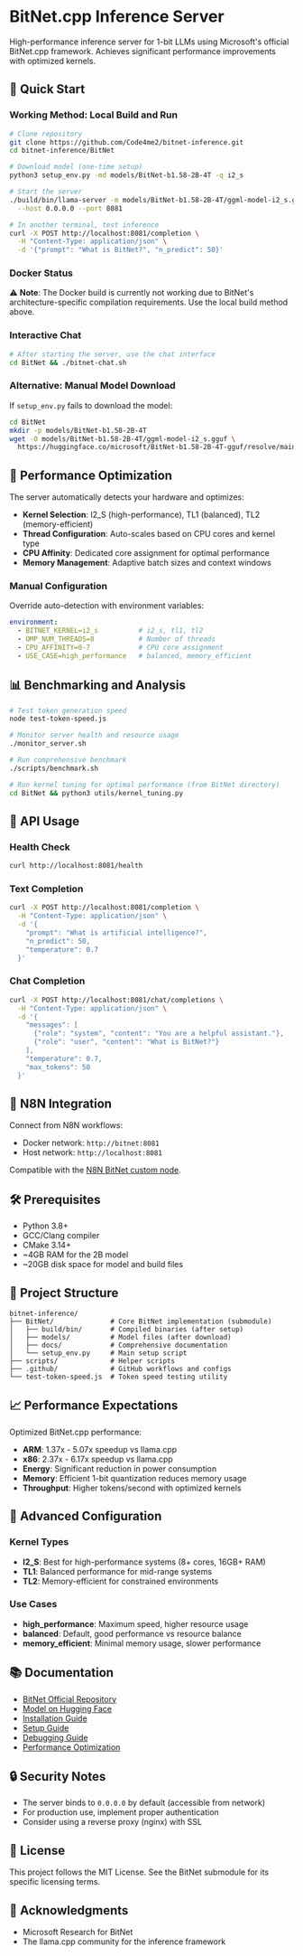 # BitNet.cpp Inference Server

High-performance inference server for 1-bit LLMs using Microsoft's official BitNet.cpp framework. Achieves significant performance improvements with optimized kernels.

## 🚀 Quick Start

### Working Method: Local Build and Run
```bash
# Clone repository
git clone https://github.com/Code4me2/bitnet-inference.git
cd bitnet-inference/BitNet

# Download model (one-time setup)
python3 setup_env.py -md models/BitNet-b1.58-2B-4T -q i2_s

# Start the server
./build/bin/llama-server -m models/BitNet-b1.58-2B-4T/ggml-model-i2_s.gguf \
  --host 0.0.0.0 --port 8081

# In another terminal, test inference
curl -X POST http://localhost:8081/completion \
  -H "Content-Type: application/json" \
  -d '{"prompt": "What is BitNet?", "n_predict": 50}'
```

### Docker Status
⚠️ **Note**: The Docker build is currently not working due to BitNet's architecture-specific compilation requirements. Use the local build method above.

### Interactive Chat
```bash
# After starting the server, use the chat interface
cd BitNet && ./bitnet-chat.sh
```

### Alternative: Manual Model Download
If `setup_env.py` fails to download the model:
```bash
cd BitNet
mkdir -p models/BitNet-b1.58-2B-4T
wget -O models/BitNet-b1.58-2B-4T/ggml-model-i2_s.gguf \
  https://huggingface.co/microsoft/BitNet-b1.58-2B-4T-gguf/resolve/main/ggml-model-i2_s.gguf
```

## 🎯 Performance Optimization

The server automatically detects your hardware and optimizes:

- **Kernel Selection**: I2_S (high-performance), TL1 (balanced), TL2 (memory-efficient)
- **Thread Configuration**: Auto-scales based on CPU cores and kernel type
- **CPU Affinity**: Dedicated core assignment for optimal performance
- **Memory Management**: Adaptive batch sizes and context windows

### Manual Configuration

Override auto-detection with environment variables:

```yaml
environment:
  - BITNET_KERNEL=i2_s          # i2_s, tl1, tl2
  - OMP_NUM_THREADS=8           # Number of threads
  - CPU_AFFINITY=0-7            # CPU core assignment
  - USE_CASE=high_performance   # balanced, memory_efficient
```

## 📊 Benchmarking and Analysis

```bash
# Test token generation speed
node test-token-speed.js

# Monitor server health and resource usage
./monitor_server.sh

# Run comprehensive benchmark
./scripts/benchmark.sh

# Run kernel tuning for optimal performance (from BitNet directory)
cd BitNet && python3 utils/kernel_tuning.py
```

## 🔌 API Usage

### Health Check
```bash
curl http://localhost:8081/health
```

### Text Completion
```bash
curl -X POST http://localhost:8081/completion \
  -H "Content-Type: application/json" \
  -d '{
    "prompt": "What is artificial intelligence?",
    "n_predict": 50,
    "temperature": 0.7
  }'
```

### Chat Completion
```bash
curl -X POST http://localhost:8081/chat/completions \
  -H "Content-Type: application/json" \
  -d '{
    "messages": [
      {"role": "system", "content": "You are a helpful assistant."},
      {"role": "user", "content": "What is BitNet?"}
    ],
    "temperature": 0.7,
    "max_tokens": 50
  }'
```

## 🤝 N8N Integration

Connect from N8N workflows:
- Docker network: `http://bitnet:8081`
- Host network: `http://localhost:8081`

Compatible with the [N8N BitNet custom node](https://github.com/Code4me2/data-compose).

## 🛠️ Prerequisites

- Python 3.8+
- GCC/Clang compiler
- CMake 3.14+
- ~4GB RAM for the 2B model
- ~20GB disk space for model and build files

## 📁 Project Structure

```
bitnet-inference/
├── BitNet/              # Core BitNet implementation (submodule)
│   ├── build/bin/       # Compiled binaries (after setup)
│   ├── models/          # Model files (after download)
│   ├── docs/            # Comprehensive documentation
│   └── setup_env.py     # Main setup script
├── scripts/             # Helper scripts
├── .github/             # GitHub workflows and configs
└── test-token-speed.js  # Token speed testing utility
```

## 📈 Performance Expectations

Optimized BitNet.cpp performance:
- **ARM**: 1.37x - 5.07x speedup vs llama.cpp
- **x86**: 2.37x - 6.17x speedup vs llama.cpp
- **Energy**: Significant reduction in power consumption
- **Memory**: Efficient 1-bit quantization reduces memory usage
- **Throughput**: Higher tokens/second with optimized kernels

## 🔧 Advanced Configuration

### Kernel Types
- **I2_S**: Best for high-performance systems (8+ cores, 16GB+ RAM)
- **TL1**: Balanced performance for mid-range systems
- **TL2**: Memory-efficient for constrained environments

### Use Cases
- **high_performance**: Maximum speed, higher resource usage
- **balanced**: Default, good performance vs resource balance
- **memory_efficient**: Minimal memory usage, slower performance

## 📚 Documentation

- [BitNet Official Repository](https://github.com/microsoft/BitNet)
- [Model on Hugging Face](https://huggingface.co/microsoft/BitNet-b1.58-2B-4T)
- [Installation Guide](./BitNet/docs/getting-started/installation.md)
- [Setup Guide](./BitNet/docs/getting-started/setup-guide.md)
- [Debugging Guide](./BitNet/docs/development/debugging.md)
- [Performance Optimization](./BitNet/docs/performance/optimization.md)

## 🔒 Security Notes

- The server binds to `0.0.0.0` by default (accessible from network)
- For production use, implement proper authentication
- Consider using a reverse proxy (nginx) with SSL

## 📄 License

This project follows the MIT License. See the BitNet submodule for its specific licensing terms.

## 🙏 Acknowledgments

- Microsoft Research for BitNet
- The llama.cpp community for the inference framework